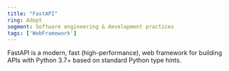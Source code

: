 ```yaml
---
title: "FastAPI"
ring: Adopt
segment: Software engineering & development practices
tags: ['WebFramework']
---
```

FastAPI is a modern, fast (high-performance), web framework for building APIs with Python 3.7+ based on standard Python type hints.
